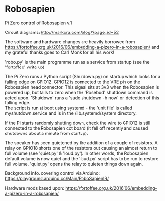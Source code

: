 # Robosapien
Pi Zero control of Robosapien v.1

Circuit diagrams: http://markcra.com/blog/?page_id=52

The software and hardware changes are heavily borrowed from https://fortoffee.org.uk/2016/06/embedding-a-pizero-in-a-robosapien/ and my grateful thanks goes to Carl Monk for all his work!

'robo.py' is the main programme run as a service from startup (see the 'fortoffee' write up)

The Pi Zero runs a Python script (Shutdown.py) on startup  which looks for a falling edge on GPIO12. GPIO12 is connected to the VRE pin on the Robosapien head connector.  This signal sits at 3v3 when the Robosapien is powered up, but falls to zero when the 'Rosebud' shutdown command is acted upon.  'Shutdown' runs a 'sudo shutdown -h now' on detection of this falling edge.  
The script is run at boot using systemd - the 'unit file' is called myshutdown.service and is in the /lib/systemd/system directory.

If the Pi starts randomly shutting down, check the wire to GPIO12 is still connected to the Robosapien cct board (it fell off recently and caused shutdowns about a minute from startup).

The speaker has been quietened by the addition of a couple of resistors. A relay on GPIO18 shorts one of the resistors out causing an almost return to full volume (see 'quiet.py' & 'loud.py'). In other words, the Robosapien default volume is now quiet and the 'loud.py' script has to be run to restore full volume. 'quiet.py' opens the relay to quieten things down again.

Background info. covering control via Arduino:  https://playground.arduino.cc/Main/RoboSapienIR/

Hardware mods based upon: https://fortoffee.org.uk/2016/06/embedding-a-pizero-in-a-robosapien/
